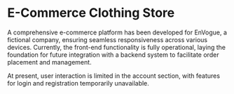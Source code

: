 # E-Commerce Clothing Store

A comprehensive e-commerce platform has been developed for EnVogue, a fictional company, ensuring seamless responsiveness across various devices. Currently, the front-end functionality is fully operational, laying the foundation for future integration with a backend system to facilitate order placement and management.

At present, user interaction is limited in the account section, with features for login and registration temporarily unavailable.
